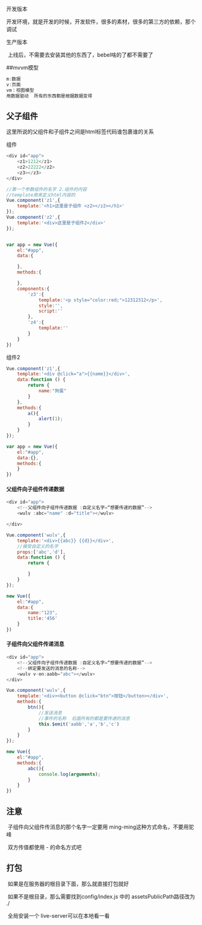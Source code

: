 开发版本

​	开发环境，就是开发的时候，开发软件，很多的素材，很多的第三方的依赖，那个调试

生产版本

​	上线后，不需要去安装其他的东西了，bebel啥的了都不需要了

##mvvm模型

```js
m:数据
v:页面
vm：视图模型
用数据驱动  所有的东西都是根据数据变得
```





## 父子组件

这里所说的父组件和子组件之间是html标签代码谁包裹谁的关系

组件

```js
<div id="app">
    <z1>1212</z1>
    <z2>22222</z2>
    <z3></z3>
</div>

//第一个参数组件的名字 2.组件的内容
//template用来定义html内容的
Vue.component('z1',{
    template:'<h1>这里是子组件 <z2></z2></h1>'
});
Vue.component('z2',{
    template:'<div>这里是子组件2</div>'
});


var app = new Vue({
    el:"#app",
    data:{

    },
    methods:{

    },
    components:{
        'z3':{
            template:'<p style="color:red;">12312312</p>',
            style:'',
            script:''
        },
        'z4':{
            template:''
        }
    }
})
```

组件2

```js
Vue.component('z1',{
    template:'<div @click="a">{{name}}</div>',
    data:function () {
        return {
            name:"狗蛋"
        }
    },
    methods:{
        a(){
            alert(1);
        }
    }
});

var app = new Vue({
    el:"#app",
    data:{},
    methods:{
    }
})
```

#### 父组件向子组件传递数据

```js
<div id="app">
    <!--父组件向子组件传递数据 :自定义名字=“想要传递的数据”-->
    <wulv :abc="name" :d="title"></wulv>

</div>

Vue.component('wulv',{
    template:'<div>{{abc}} {{d}}</div>',
    //接受自定义的名字
    props:['abc','d'],
    data:function () {
        return {

        }
    }
});

new Vue({
    el:"#app",
    data:{
        name:"123",
        title:'456'
    }
})
```

#### 子组件向父组件传递消息

```js
<div id="app">
    <!--父组件向子组件传递数据 :自定义名字=“想要传递的数据”-->
    <!--绑定要发送的消息的名称-->
    <wulv v-on:aabb="abc"></wulv>
</div>

Vue.component('wulv',{
    template:'<div><button @click="btn">按钮</button></div>',
    methods:{
        btn(){
            //发送消息
            //事件的名称  后面所有的都是要传递的消息
            this.$emit('aabb','a','b','c')
        }
    }
});

new Vue({
    el:"#app",
    methods:{
        abc(){
            console.log(arguments);
        }
    }
})
```

## 注意

​	子组件向父组件传消息的那个名字一定要用   ming-ming这种方式命名，不要用驼峰

​	双方传值都使用 - 的命名方式吧



## 打包

​	如果是在服务器的根目录下面，那么就直接打包就好

​	如果不是根目录，那么需要找到config/index.js 中的  assetsPublicPath路径改为 ./  

​	全局安装一个 live-server可以在本地看一看



